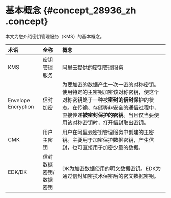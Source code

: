 # 基本概念 {#concept_28936_zh .concept}

本文为您介绍密钥管理服务（KMS）的基本概念。

|术语|全称|概念|
|:-|:-|:-|
|KMS|密钥管理服务|阿里云提供的密钥管理服务|
|Envelope Encryption|信封加密|为要加密的数据产生一次一密的对称密钥。使用特定的主密钥加密该对称密钥，使这个对称密钥处于一种被**密封的信封**保护的状态。在传输、存储等非安全的通信过程中，直接传递**被密封保护的密钥**。当且仅当要使用该对称密钥时，打开信封取出密钥。|
|CMK|用户主密钥|用户在阿里云密钥管理服务中创建的主密钥。主要用于加密保护数据密钥，产生信封，也可直接用于加密少量的数据。|
|EDK/DK|信封数据密钥/数据密钥|DK为加密数据使用的明文数据密钥。EDK为通过信封加密技术保密后的密文数据密钥。|

